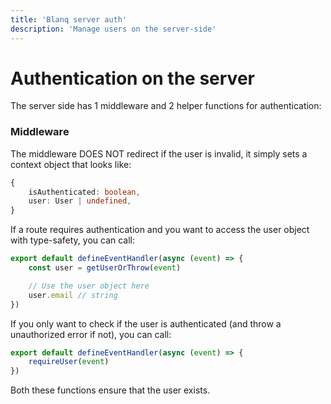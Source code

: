 ```yaml
---
title: 'Blanq server auth'
description: 'Manage users on the server-side'
---
```


# Authentication on the server

The server side has 1 middleware and 2 helper functions for authentication:

### Middleware

The middleware DOES NOT redirect if the user is invalid, it simply sets a context object that looks like:

```typescript
{
    isAuthenticated: boolean,
    user: User | undefined,
}
```

If a route requires authentication and you want to access the user object with type-safety, you can call:

```typescript
export default defineEventHandler(async (event) => {
    const user = getUserOrThrow(event)

    // Use the user object here
    user.email // string
})
```

If you only want to check if the user is authenticated (and throw a unauthorized error if not), you can call:

```typescript
export default defineEventHandler(async (event) => {
    requireUser(event)
})
```

Both these functions ensure that the user exists.




